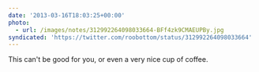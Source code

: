 ```yaml
---
date: '2013-03-16T18:03:25+00:00'
photo:
  - url: /images/notes/312992264098033664-BFf4zk9CMAEUPBy.jpg
syndicated: 'https://twitter.com/roobottom/status/312992264098033664'
---
```

This can't be good for you, or even a very nice cup of coffee. 
